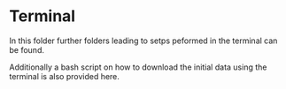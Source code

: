 # Terminal

In this folder further folders leading to setps peformed in the terminal can be found. <br>

Additionally a bash script on how to download the initial data using the terminal is also provided here. 
